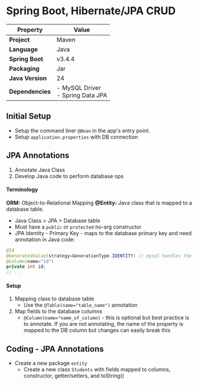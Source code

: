# Spring Boot, Hibernate/JPA CRUD

| Property         | Value                               |
|------------------|-------------------------------------|
| **Project**      | Maven                               |
| **Language**     | Java                                |
| **Spring Boot**  | v3.4.4                              |
| **Packaging**    | Jar                                 |
| **Java Version** | 24                                  |
| **Dependencies** | - MySQL Driver<br>- Spring Data JPA |

## Initial Setup
- Setup the command liner `@Bean` in the app's entry point.
- Setup `application.properties` with DB connection

## JPA Annotations
1. Annotate Java Class
2. Develop Java code to perform database ops

#### Terminology
**ORM:** Object-to-Relational Mapping
**@Entity:** Java class that is mapped to a database table.
- Java Class > JPA > Database table
- Must have a `public` or `protected` no-arg constructor
- JPA Identity - Primary Key - maps to the database primary key and need annotation in Java code:

```java
@Id
@GeneratedValue(strategy=GenerationType.IDENTITY) // mysql handles the id
@Column(name="id")
private int id;
// ...
```

#### Setup
1. Mapping class to database table
   * Use the `@Table(name="table_name")` annotation
2. Map fields to the database columns
   * `@Column(name="name_of_column)` - this is optional but best practice is to annotate. If you are not annotating, the name of the property is mapped to the DB column but changes can easily break this

## Coding - JPA Annotations
- Create a new package `entity`
  - Create a new class `Students` with fields mapped to columns, constructor, getter/setters, and toString()
